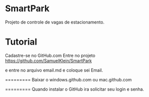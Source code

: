 SmartPark
=========

Projeto de controle de vagas de estacionamento.


Tutorial
=========
Cadastre-se no GitHub.com
Entre no projeto 
https://github.com/SamuelKlein/SmartPark

e entre no arquivo email.md 
e coloque sei Email.

=========
Baixar o 
windows.github.com
ou 
mac.github.com

=========
Quando instalar o GitHub ira solicitar seu login e senha.
